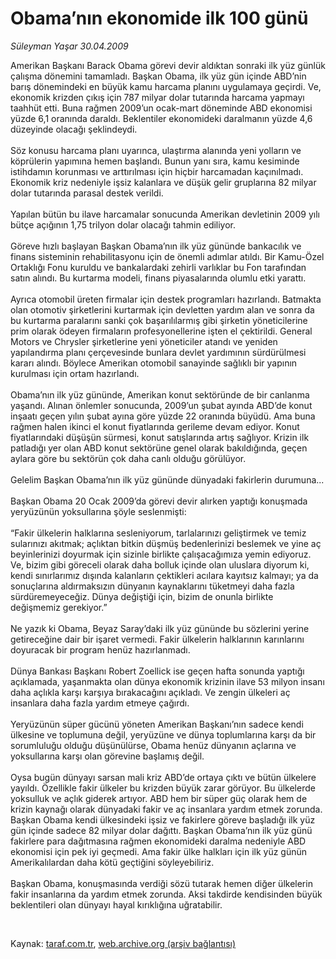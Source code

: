 # Obama’nın ekonomide ilk 100 günü

*Süleyman Yaşar 30.04.2009*

<div class="taraf_structure_2col_1zq">
<div class="margen_n">



 <p>Amerikan Başkanı Barack Obama görevi devir aldıktan sonraki ilk yüz günlük çalışma dönemini tamamladı. Başkan Obama, ilk yüz gün içinde ABD’nin barış dönemindeki en büyük kamu harcama planını uygulamaya geçirdi. Ve, ekonomik krizden çıkış için 787 milyar dolar tutarında harcama yapmayı taahhüt etti. Buna rağmen 2009’un ocak-mart döneminde ABD ekonomisi yüzde 6,1 oranında daraldı. Beklentiler ekonomideki daralmanın yüzde 4,6 düzeyinde olacağı şeklindeydi. <br/><br/>Söz konusu harcama planı uyarınca, ulaştırma alanında yeni yolların ve köprülerin yapımına hemen başlandı. Bunun yanı sıra, kamu kesiminde istihdamın korunması ve arttırılması için hiçbir harcamadan kaçınılmadı. Ekonomik kriz nedeniyle işsiz kalanlara ve düşük gelir gruplarına 82 milyar dolar tutarında parasal destek verildi. <br/><br/>Yapılan bütün bu ilave harcamalar sonucunda Amerikan devletinin 2009 yılı bütçe açığının 1,75 trilyon dolar olacağı tahmin ediliyor. <br/><br/>Göreve hızlı başlayan Başkan Obama’nın ilk yüz gününde bankacılık ve finans sisteminin rehabilitasyonu için de önemli adımlar atıldı. Bir Kamu-Özel Ortaklığı Fonu kuruldu ve bankalardaki zehirli varlıklar bu Fon tarafından satın alındı. Bu kurtarma modeli, finans piyasalarında olumlu etki yarattı. <br/><br/>Ayrıca otomobil üreten firmalar için destek programları hazırlandı. Batmakta olan otomotiv şirketlerini kurtarmak için devletten yardım alan ve sonra da bu kurtarma paralarını sanki çok başarılılarmış gibi şirketin yöneticilerine prim olarak ödeyen firmaların profesyonellerine işten el çektirildi. General Motors ve Chrysler şirketlerine yeni yöneticiler atandı ve yeniden yapılandırma planı çerçevesinde bunlara devlet yardımının sürdürülmesi kararı alındı. Böylece Amerikan otomobil sanayinde sağlıklı bir yapının kurulması için ortam hazırlandı. <br/><br/>Obama’nın ilk yüz gününde, Amerikan konut sektöründe de bir canlanma yaşandı. Alınan önlemler sonucunda, 2009’un şubat ayında ABD’de konut inşaatı geçen yılın şubat ayına göre yüzde 22 oranında büyüdü. Ama buna rağmen halen ikinci el konut fiyatlarında gerileme devam ediyor. Konut fiyatlarındaki düşüşün sürmesi, konut satışlarında artış sağlıyor. Krizin ilk patladığı yer olan ABD konut sektörüne genel olarak bakıldığında, geçen aylara göre bu sektörün çok daha canlı olduğu görülüyor. <br/><br/>Gelelim Başkan Obama’nın ilk yüz gününde dünyadaki fakirlerin durumuna... <br/><br/>Başkan Obama 20 Ocak 2009’da görevi devir alırken yaptığı konuşmada yeryüzünün yoksullarına şöyle seslenmişti:<br/><br/>“Fakir ülkelerin halklarına sesleniyorum, tarlalarınızı geliştirmek ve temiz sularınızı akıtmak; açlıktan bitkin düşmüş bedenlerinizi beslemek ve yine aç beyinlerinizi doyurmak için sizinle birlikte çalışacağımıza yemin ediyoruz. Ve, bizim gibi göreceli olarak daha bolluk içinde olan uluslara diyorum ki, kendi sınırlarımız dışında kalanların çektikleri acılara kayıtsız kalmayı; ya da sonuçlarına aldırmaksızın dünyanın kaynaklarını tüketmeyi daha fazla sürdüremeyeceğiz. Dünya değiştiği için, bizim de onunla birlikte değişmemiz gerekiyor.” <br/><br/>Ne yazık ki Obama, Beyaz Saray’daki ilk yüz gününde bu sözlerini yerine getireceğine dair bir işaret vermedi. Fakir ülkelerin halklarının karınlarını doyuracak bir program henüz hazırlanmadı. <br/><br/>Dünya Bankası Başkanı Robert Zoellick ise geçen hafta sonunda yaptığı açıklamada, yaşanmakta olan dünya ekonomik krizinin ilave 53 milyon insanı daha açlıkla karşı karşıya bırakacağını açıkladı. Ve zengin ülkeleri aç insanlara daha fazla yardım etmeye çağırdı. <br/><br/>Yeryüzünün süper gücünü yöneten Amerikan Başkanı’nın sadece kendi ülkesine ve toplumuna değil, yeryüzüne ve dünya toplumlarına karşı da bir sorumluluğu olduğu düşünülürse, Obama henüz dünyanın açlarına ve yoksullarına karşı olan görevine başlamış değil. <br/><br/>Oysa bugün dünyayı sarsan mali kriz ABD’de ortaya çıktı ve bütün ülkelere yayıldı. Özellikle fakir ülkeler bu krizden büyük zarar görüyor. Bu ülkelerde yoksulluk ve açlık giderek artıyor. ABD hem bir süper güç olarak hem de krizin kaynağı olarak dünyadaki fakir ve aç insanlara yardım etmek zorunda. Başkan Obama kendi ülkesindeki işsiz ve fakirlere göreve başladığı ilk yüz gün içinde sadece 82 milyar dolar dağıttı. Başkan Obama’nın ilk yüz günü fakirlere para dağıtmasına rağmen ekonomideki daralma nedeniyle ABD ekonomisi için pek iyi geçmedi. Ama fakir ülke halkları için ilk yüz günün Amerikalılardan daha kötü geçtiğini söyleyebiliriz. <br/><br/>Başkan Obama, konuşmasında verdiği sözü tutarak hemen diğer ülkelerin fakir insanlarına da yardım etmek zorunda. Aksi takdirde kendisinden büyük beklentileri olan dünyayı hayal kırıklığına uğratabilir. </p>

<br/>


<div id="taraf_not">
</div>

</div>


</div>

Kaynak: [taraf.com.tr](http://www.taraf.com.tr:80/makale/5290.htm), [web.archive.org (arşiv bağlantısı)](http://web.archive.org/web/20090510035227/http://www.taraf.com.tr:80/makale/5290.htm)
